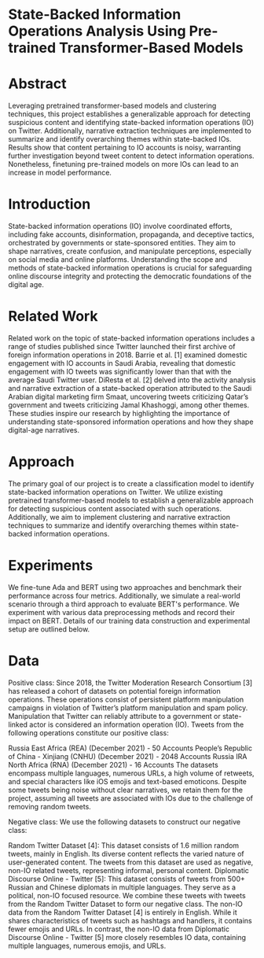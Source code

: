 
# State-Backed Information Operations Analysis Using Pre-trained Transformer-Based Models

# Abstract
Leveraging pretrained transformer-based models and clustering techniques, this project establishes a generalizable approach for detecting suspicious content and identifying state-backed information operations (IO) on Twitter. Additionally, narrative extraction techniques are implemented to summarize and identify overarching themes within state-backed IOs. Results show that content pertaining to IO accounts is noisy, warranting further investigation beyond tweet content to detect information operations. Nonetheless, finetuning pre-trained models on more IOs can lead to an increase in model performance.

# Introduction
State-backed information operations (IO) involve coordinated efforts, including fake accounts, disinformation, propaganda, and deceptive tactics, orchestrated by governments or state-sponsored entities. They aim to shape narratives, create confusion, and manipulate perceptions, especially on social media and online platforms. Understanding the scope and methods of state-backed information operations is crucial for safeguarding online discourse integrity and protecting the democratic foundations of the digital age.

# Related Work
Related work on the topic of state-backed information operations includes a range of studies published since Twitter launched their first archive of foreign information operations in 2018. Barrie et al. [1] examined domestic engagement with IO accounts in Saudi Arabia, revealing that domestic engagement with IO tweets was significantly lower than that with the average Saudi Twitter user. DiResta et al. [2] delved into the activity analysis and narrative extraction of a state-backed operation attributed to the Saudi Arabian digital marketing firm Smaat, uncovering tweets criticizing Qatar’s government and tweets criticizing Jamal Khashoggi, among other themes. These studies inspire our research by highlighting the importance of understanding state-sponsored information operations and how they shape digital-age narratives.

# Approach
The primary goal of our project is to create a classification model to identify state-backed information operations on Twitter. We utilize existing pretrained transformer-based models to establish a generalizable approach for detecting suspicious content associated with such operations. Additionally, we aim to implement clustering and narrative extraction techniques to summarize and identify overarching themes within state-backed information operations.

# Experiments
We fine-tune Ada and BERT using two approaches and benchmark their performance across four metrics. Additionally, we simulate a real-world scenario through a third approach to evaluate BERT's performance. We experiment with various data preprocessing methods and record their impact on BERT. Details of our training data construction and experimental setup are outlined below.

# Data
Positive class: Since 2018, the Twitter Moderation Research Consortium [3] has released a cohort of datasets on potential foreign information operations. These operations consist of persistent platform manipulation campaigns in violation of Twitter’s platform manipulation and spam policy. Manipulation that Twitter can reliably attribute to a government or state-linked actor is considered an information operation (IO). Tweets from the following operations constitute our positive class:

Russia East Africa (REA) (December 2021) - 50 Accounts
People’s Republic of China - Xinjiang (CNHU) (December 2021) - 2048 Accounts
Russia IRA North Africa (RNA) (December 2021) - 16 Accounts
The datasets encompass multiple languages, numerous URLs, a high volume of retweets, and special characters like iOS emojis and text-based emoticons. Despite some tweets being noise without clear narratives, we retain them for the project, assuming all tweets are associated with IOs due to the challenge of removing random tweets.

Negative class: We use the following datasets to construct our negative class:

Random Twitter Dataset [4]: This dataset consists of 1.6 million random tweets, mainly in English. Its diverse content reflects the varied nature of user-generated content. The tweets from this dataset are used as negative, non-IO related tweets, representing informal, personal content.
Diplomatic Discourse Online - Twitter [5]: This dataset consists of tweets from 500+ Russian and Chinese diplomats in multiple languages. They serve as a political, non-IO focused resource. We combine these tweets with tweets from the Random Twitter Dataset to form our negative class.
The non-IO data from the Random Twitter Dataset [4] is entirely in English. While it shares characteristics of tweets such as hashtags and handlers, it contains fewer emojis and URLs. In contrast, the non-IO data from Diplomatic Discourse Online - Twitter [5] more closely resembles IO data, containing multiple languages, numerous emojis, and URLs.
